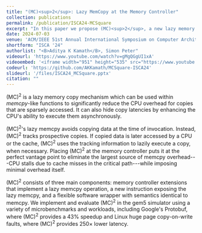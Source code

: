 ```yaml
---
title: "(MC)<sup>2</sup>: Lazy MemCopy at the Memory Controller"
collection: publications
permalink: /publication/ISCA24-MCSquare
excerpt: "In this paper we propose (MC)<sup>2</sup>, a new lazy memory copy mechanism that provides performance improvement to applications that sparsely access the data that they copy. We show that (MC)<sup>2</sup> provides benefits across a variety of microbenchmarks and workloads, including Google's Protobuf, where (MC)<sup>2</sup> provides a 43% speedup and Linux huge page copy-on-write faults, where (MC)<sup>2</sup> provides 250x lower latency."
date: 2024-07-03
venue: 'ACM/IEEE 51st Annual International Symposium on Computer Architecture (ISCA)'
shortform: "ISCA '24"
authorlist: "<B>Aditya K Kamath</B>, Simon Peter"
videourl: 'https://www.youtube.com/watch?v=gMgQGgUI1xA'
videoembed: '<iframe width="951" height="535" src="https://www.youtube.com/embed/gMgQGgUI1xA" title="[ISCA 2024] (MC)^2: Lazy MemCopy at the Memory Controller" frameborder="0" allow="accelerometer; autoplay; clipboard-write; encrypted-media; gyroscope; picture-in-picture; web-share" referrerpolicy="strict-origin-when-cross-origin" allowfullscreen></iframe>'
codeurl: 'https://github.com/AKKamath/MCSquare-ISCA24'
slideurl: '/files/ISCA24_MCSquare.pptx'
citation: ""
---
```

  (MC)<sup>2</sup> is a lazy memory copy mechanism which can be used within <em>memcpy</em>-like functions to significantly reduce the CPU overhead for copies that are sparsely accessed. It can also hide copy latencies by enhancing the CPU's ability to execute them asynchronously.

  (MC)<sup>2</sup>'s lazy memcpy avoids copying
  data at the time of invocation.  Instead, (MC)<sup>2</sup> tracks
  prospective copies.  If copied data is later accessed by a CPU or the cache, (MC)<sup>2</sup>
  uses the tracking information to lazily execute a copy, when
  necessary. Placing (MC)<sup>2</sup> at the memory controller puts it at the perfect vantage
  point to eliminate the largest source of memcpy overhead---CPU stalls
  due to cache misses in the critical path---while imposing minimal overhead itself.

  (MC)<sup>2</sup> consists of three main components: memory controller extensions that implement
  a lazy memcpy operation, a new instruction exposing
  the lazy memcpy, and a flexible software wrapper with semantics
  identical to memcpy.  We implement and evaluate (MC)<sup>2</sup> in the gem5 simulator using a variety of microbenchmarks and workloads,
  including Google's Protobuf, where (MC)<sup>2</sup> provides a
  43% speedup and Linux huge page copy-on-write faults, where (MC)<sup>2</sup> provides 250$\times$ lower latency.